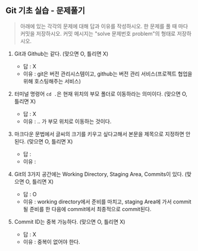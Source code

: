 ## Git 기초 실습 - 문제풀기

> 아래에 있는 각각의 문제에 대해 답과 이유를 작성하시오.
> 한 문제를 풀 때 마다 커밋을 저장하시오. 커밋 메시지는 "solve 문제번호 problem"의 형태로 저장하시오.



1. Git과 Github는 같다. (맞으면 O, 틀리면 X)

   - 답 : X
   - 이유 : git은  버전 관리시스템이고, github는 버전 관리 서비스(프로젝트 협업을 위해 호스팅해주는 서비스)

   

2. 터미널 명령어 `cd .`은 현재 위치의 부모 폴더로 이동하라는 의미이다. (맞으면 O, 틀리면 X)

   - 답 : X
   - 이유 : .. 가 부모 위치로 이동하는 것이다.



3. 마크다운 문법에서 글씨의 크기를 키우고 싶다고해서 본문을 제목으로 지정하면 안된다. (맞으면 O, 틀리면 X)
   - 답 : 
   - 이유 :



4. Git의 3가지 공간에는 Working Directory, Staging Area, Commits이 있다. (맞으면 O, 틀리면 X)
   - 답 : O
   - 이유 : working directory에서 준비를 마치고, staging Area에 가서 commit될 준비를 한 다음에 commit에서 최종적으로 commit된다. 



5. Commit ID는 중복 가능하다. (맞으면 O, 틀리면 X)
   - 답 : X 
   - 이유 : 중복이 없어야 한다. 